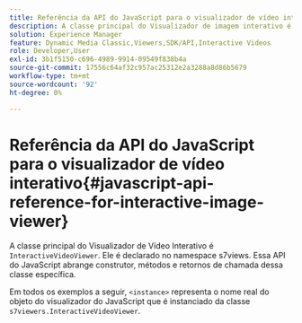 ```yaml
---
title: Referência da API do JavaScript para o visualizador de vídeo interativo
description: A classe principal do Visualizador de imagem interativo é InterativeVideoViewer. Ele é declarado no namespace s7views. Essa API do JavaScript abrange construtor, métodos e retornos de chamada dessa classe específica.
solution: Experience Manager
feature: Dynamic Media Classic,Viewers,SDK/API,Interactive Videos
role: Developer,User
exl-id: 3b1f5150-c696-4989-9914-09549f838b4a
source-git-commit: 17556c64af32c957ac25312e2a3288a8d86b5679
workflow-type: tm+mt
source-wordcount: '92'
ht-degree: 0%

---
```


# Referência da API do JavaScript para o visualizador de vídeo interativo{#javascript-api-reference-for-interactive-image-viewer}

A classe principal do Visualizador de Vídeo Interativo é `InteractiveVideoViewer`. Ele é declarado no namespace s7views. Essa API do JavaScript abrange construtor, métodos e retornos de chamada dessa classe específica.

Em todos os exemplos a seguir, `<instance>` representa o nome real do objeto do visualizador do JavaScript que é instanciado da classe `s7viewers.InteractiveVideoViewer`.
